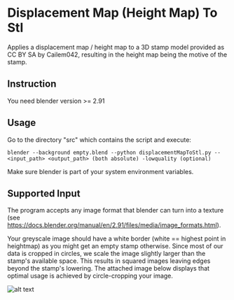 # Displacement Map (Height Map) To Stl
Applies a displacement map / height map to a 3D stamp model provided as CC BY SA by Cailem042, resulting in the height map being the motive of the stamp.

## Instruction
You need blender version >= 2.91 

## Usage
Go to the directory "src" which contains the script and execute:

`blender --background empty.blend --python displacementMapToStl.py -- <input_path> <output_path> (both absolute) -lowquality (optional)`

Make sure blender is part of your system environment variables.

## Supported Input
The program accepts any image format that blender can turn into a texture (see https://docs.blender.org/manual/en/2.91/files/media/image_formats.html). 

Your greyscale image should have a white border (white == highest point in heightmap) as you might get an empty stamp otherwise. Since most of our data is cropped in circles, we scale the image slightly larger than the stamp's available space. This results in squared images leaving edges beyond the stamp's lowering. The attached image below displays that optimal usage is achieved by circle-cropping your image.

![alt text](https://github.com/Siegler-von-Catan/displacementMapToStl/blob/master/comparingInputs.png)
